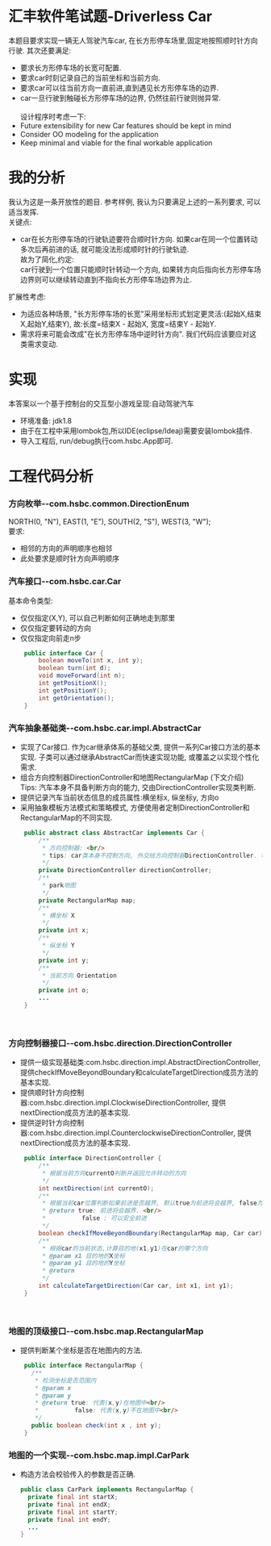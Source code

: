 # 汇丰软件笔试题-Driverless Car
  本题目要求实现一辆无人驾驶汽车car, 在长方形停车场里,固定地按照顺时针方向行驶. 其次还要满足:
  * 要求长方形停车场的长宽可配置.
  * 要求car时刻记录自己的当前坐标和当前方向.
  * 要求car可以往当前方向一直前进,直到遇见长方形停车场的边界.
  * car一旦行驶到触碰长方形停车场的边界, 仍然往前行驶则抛异常.<br/><br/>
  设计程序时考虑一下:
  * Future extensibility for new Car features should be kept in mind
  * Consider OO modeling for the application
  * Keep minimal and viable for the final workable application
   
# 我的分析
  我认为这是一条开放性的题目. 参考样例, 我认为只要满足上述的一系列要求, 可以适当发挥.<br/>
  关键点:<br/>
  * car在长方形停车场的行驶轨迹要符合顺时针方向. 如果car在同一个位置转动多次后再前进的话, 就可能没法形成顺时针的行驶轨迹. 
  <br/>故为了简化,约定:<br/>
    car行驶到一个位置只能顺时针转动一个方向, 如果转方向后指向长方形停车场边界则可以继续转动直到不指向长方形停车场边界为止.<br/>
  
  扩展性考虑:<br/>
  * 为适应各种场景, "长方形停车场的长宽"采用坐标形式划定更灵活:(起始X,结束X,起始Y,结束Y), 故:长度=结束X - 起始X, 宽度=结束Y - 起始Y.
  * 需求将来可能会改成"在长方形停车场中逆时针方向". 我们代码应该要应对这类需求变动.
    
# 实现
  本答案以一个基于控制台的交互型小游戏呈现:自动驾驶汽车
  * 环境准备: jdk1.8
  * 由于在工程中采用lombok包,所以IDE(eclipse/Ideaj)需要安装lombok插件.
  * 导入工程后, run/debug执行com.hsbc.App即可.
  
  
  
# 工程代码分析
  ### 方向枚举--com.hsbc.common.DirectionEnum <br/>
   NORTH(0, "N"), EAST(1, "E"), SOUTH(2, "S"), WEST(3, "W"); <br/>
  要求:<br/>
  * 相邻的方向的声明顺序也相邻 <br/>
  * 此处要求是顺时针方向声明顺序 <br/>
 
  ### 汽车接口--com.hsbc.car.Car <br/>
  基本命令类型:<br/>
  * 仅仅指定(X,Y), 可以自己判断如何正确地走到那里 <br/>
  * 仅仅指定要转动的方向 <br/>
  * 仅仅指定向前走n步 <br/>
     ```java
      public interface Car {
          boolean moveTo(int x, int y);
          boolean turn(int d);
          void moveForward(int n);
          int getPositionX();
          int getPositionY();
          int getOrientation();
      }
      ```
      
  ### 汽车抽象基础类--com.hsbc.car.impl.AbstractCar <br/>
  * 实现了Car接口. 作为car继承体系的基础父类, 提供一系列Car接口方法的基本实现. 子类可以通过继承AbstractCar而快速实现功能, 或覆盖之以实现个性化需求.
  * 组合方向控制器DirectionController和地图RectangularMap (下文介绍) <br/>
    Tips: 汽车本身不具备判断方向的能力, 交由DirectionController实现类判断.<br/>
  * 提供记录汽车当前状态信息的成员属性:横坐标x, 纵坐标y, 方向o
  * 采用抽象模板方法模式和策略模式, 方便使用者定制DirectionController和RectangularMap的不同实现.
     ```java
      public abstract class AbstractCar implements Car {
          /**
           * 方向控制器: <br/>
           * tips: car类本身不控制方向, 外交给方向控制器DirectionController. 可以定制各种不同的DirectionController以满足需要
           */
          private DirectionController directionController;
          /**
           * park地图
           */
          private RectangularMap map;
          /**
           * 横坐标 X
           */
          private int x;
          /**
           * 纵坐标 Y
           */
          private int y;
          /**
           * 当前方向 Orientation
           */
          private int o;
          ...
      }
      ```  
<br/>
       
  ### 方向控制器接口--com.hsbc.direction.DirectionController <br/>
  * 提供一级实现基础类:com.hsbc.direction.impl.AbstractDirectionController, 提供checkIfMoveBeyondBoundary和calculateTargetDirection成员方法的基本实现.
  * 提供顺时针方向控制器:com.hsbc.direction.impl.ClockwiseDirectionController, 提供nextDirection成员方法的基本实现.
  * 提供逆时针方向控制器:com.hsbc.direction.impl.CounterclockwiseDirectionController, 提供nextDirection成员方法的基本实现.
     ```java
      public interface DirectionController {
          /**
           * 根据当前方向currentO判断并返回允许转动的方向
           */
          int nextDirection(int currentO);
          /**
           * 根据当前car位置判断如果前进是否越界, 默认true为前进将会越界, false为可以安全前进
           * @return true: 前进将会越界. <br/>
           *          false : 可以安全前进
           */
          boolean checkIfMoveBeyondBoundary(RectangularMap map, Car car);
          /**
           * 根据car的当前状态,计算目的地(x1,y1)在car的哪个方向
           * @param x1 目的地的X坐标
           * @param y1 目的地的Y坐标
           * @return
           */
          int calculateTargetDirection(Car car, int x1, int y1);
      }
      ```
<br/>

  ### 地图的顶级接口--com.hsbc.map.RectangularMap <br/>
  * 提供判断某个坐标是否在地图内的方法.
     ```java
      public interface RectangularMap {
        /**
         * 检测坐标是否范围内
         * @param x
         * @param y
         * @return true: 代表(x,y)在地图中<br/>
         *          false: 代表(x,y)不在地图中<br/>
         */
        public boolean check(int x , int y);
      }
     ```
  
  ### 地图的一个实现--com.hsbc.map.impl.CarPark <br/>
  * 构造方法会校验传入的参数是否正确. 
      ```java
      public class CarPark implements RectangularMap {
        private final int startX;
        private final int endX;
        private final int startY;
        private final int endY;
        ...
      }
     ```

 
